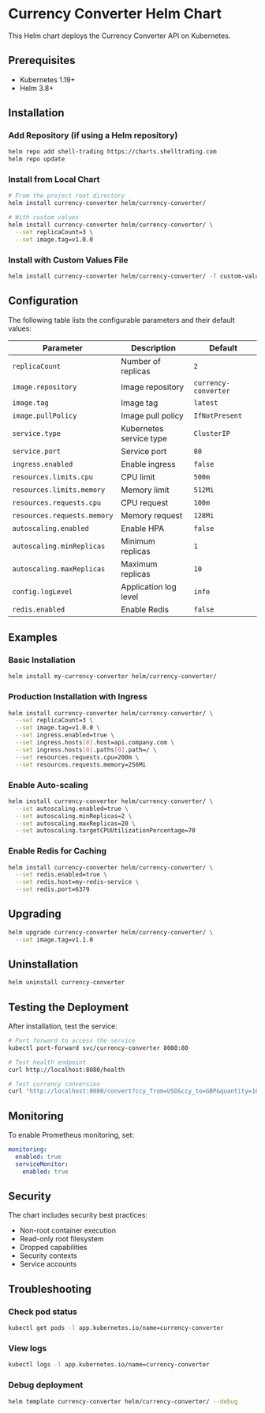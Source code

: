 # Currency Converter Helm Chart

This Helm chart deploys the Currency Converter API on Kubernetes.

## Prerequisites

- Kubernetes 1.19+
- Helm 3.8+

## Installation

### Add Repository (if using a Helm repository)
```bash
helm repo add shell-trading https://charts.shelltrading.com
helm repo update
```

### Install from Local Chart
```bash
# From the project root directory
helm install currency-converter helm/currency-converter/

# With custom values
helm install currency-converter helm/currency-converter/ \
  --set replicaCount=3 \
  --set image.tag=v1.0.0
```

### Install with Custom Values File
```bash
helm install currency-converter helm/currency-converter/ -f custom-values.yaml
```

## Configuration

The following table lists the configurable parameters and their default values:

| Parameter | Description | Default |
|-----------|-------------|---------|
| `replicaCount` | Number of replicas | `2` |
| `image.repository` | Image repository | `currency-converter` |
| `image.tag` | Image tag | `latest` |
| `image.pullPolicy` | Image pull policy | `IfNotPresent` |
| `service.type` | Kubernetes service type | `ClusterIP` |
| `service.port` | Service port | `80` |
| `ingress.enabled` | Enable ingress | `false` |
| `resources.limits.cpu` | CPU limit | `500m` |
| `resources.limits.memory` | Memory limit | `512Mi` |
| `resources.requests.cpu` | CPU request | `100m` |
| `resources.requests.memory` | Memory request | `128Mi` |
| `autoscaling.enabled` | Enable HPA | `false` |
| `autoscaling.minReplicas` | Minimum replicas | `1` |
| `autoscaling.maxReplicas` | Maximum replicas | `10` |
| `config.logLevel` | Application log level | `info` |
| `redis.enabled` | Enable Redis | `false` |

## Examples

### Basic Installation
```bash
helm install my-currency-converter helm/currency-converter/
```

### Production Installation with Ingress
```bash
helm install currency-converter helm/currency-converter/ \
  --set replicaCount=3 \
  --set image.tag=v1.0.0 \
  --set ingress.enabled=true \
  --set ingress.hosts[0].host=api.company.com \
  --set ingress.hosts[0].paths[0].path=/ \
  --set resources.requests.cpu=200m \
  --set resources.requests.memory=256Mi
```

### Enable Auto-scaling
```bash
helm install currency-converter helm/currency-converter/ \
  --set autoscaling.enabled=true \
  --set autoscaling.minReplicas=2 \
  --set autoscaling.maxReplicas=20 \
  --set autoscaling.targetCPUUtilizationPercentage=70
```

### Enable Redis for Caching
```bash
helm install currency-converter helm/currency-converter/ \
  --set redis.enabled=true \
  --set redis.host=my-redis-service \
  --set redis.port=6379
```

## Upgrading

```bash
helm upgrade currency-converter helm/currency-converter/ \
  --set image.tag=v1.1.0
```

## Uninstallation

```bash
helm uninstall currency-converter
```

## Testing the Deployment

After installation, test the service:

```bash
# Port forward to access the service
kubectl port-forward svc/currency-converter 8080:80

# Test health endpoint
curl http://localhost:8080/health

# Test currency conversion
curl "http://localhost:8080/convert?ccy_from=USD&ccy_to=GBP&quantity=1000"
```

## Monitoring

To enable Prometheus monitoring, set:
```yaml
monitoring:
  enabled: true
  serviceMonitor:
    enabled: true
```

## Security

The chart includes security best practices:
- Non-root container execution
- Read-only root filesystem
- Dropped capabilities
- Security contexts
- Service accounts

## Troubleshooting

### Check pod status
```bash
kubectl get pods -l app.kubernetes.io/name=currency-converter
```

### View logs
```bash
kubectl logs -l app.kubernetes.io/name=currency-converter
```

### Debug deployment
```bash
helm template currency-converter helm/currency-converter/ --debug
```